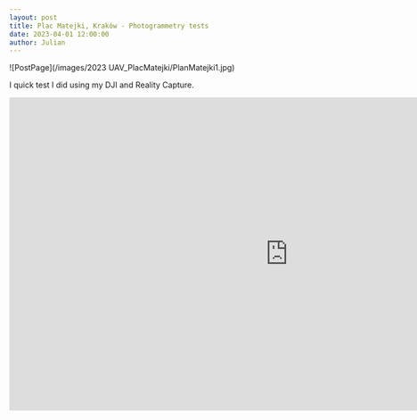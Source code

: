 ```yaml
---
layout: post  
title: Plac Matejki, Kraków - Photogrammetry tests
date: 2023-04-01 12:00:00
author: Julian
---
```

![PostPage](/images/2023 UAV_PlacMatejki/PlanMatejki1.jpg)

<!--excerpt-->


I quick test I did using my DJI and Reality Capture.


<iframe width="1000" height="562" src="https://www.youtube.com/embed/i5vvm8kygQ4" title="YouTube video player" frameborder="0" allow="accelerometer; autoplay; clipboard-write; encrypted-media; gyroscope; picture-in-picture; web-share" allowfullscreen></iframe>
